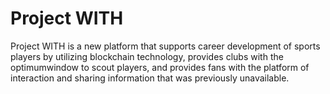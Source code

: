 # **Project WITH**



Project WITH is a new platform that supports career development of sports players by utilizing blockchain technology, provides clubs with the optimumwindow to scout players, and provides fans with the platform of interaction and sharing information that was previously unavailable.